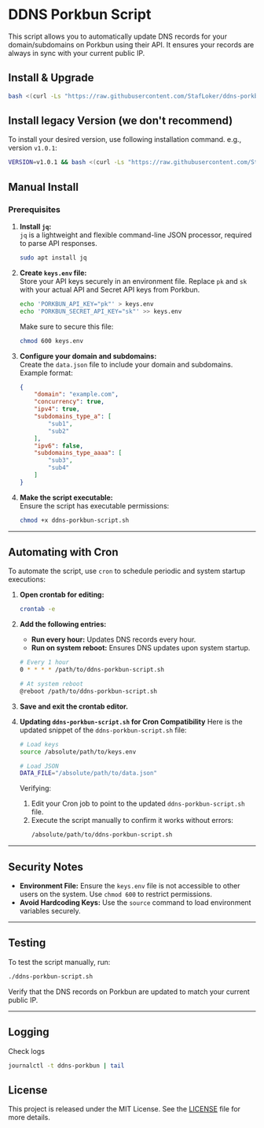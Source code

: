 # **DDNS Porkbun Script**

This script allows you to automatically update DNS records for your domain/subdomains on Porkbun using their API. It ensures your records are always in sync with your current public IP.

## **Install & Upgrade**

```bash
bash <(curl -Ls "https://raw.githubusercontent.com/StafLoker/ddns-porkbun-script/main/install.sh")
```

## **Install legacy Version (we don't recommend)**

To install your desired version, use following installation command. e.g., version `v1.0.1`:

```bash
VERSION=v1.0.1 && bash <(curl -Ls "https://raw.githubusercontent.com/StafLoker/ddns-porkbun-script/main/install.sh") $VERSION
```

## **Manual Install**

### **Prerequisites**

1. **Install `jq`:**  
   `jq` is a lightweight and flexible command-line JSON processor, required to parse API responses.

   ```bash
   sudo apt install jq
   ```

2. **Create `keys.env` file:**  
   Store your API keys securely in an environment file. Replace `pk` and `sk` with your actual API and Secret API keys from Porkbun.

   ```bash
   echo 'PORKBUN_API_KEY="pk"' > keys.env
   echo 'PORKBUN_SECRET_API_KEY="sk"' >> keys.env
   ```

   Make sure to secure this file:
   ```bash
   chmod 600 keys.env
   ```

3. **Configure your domain and subdomains:**  
   Create the `data.json` file to include your domain and subdomains. Example format:
   ```json
   {
       "domain": "example.com",
       "concurrency": true,
       "ipv4": true,
       "subdomains_type_a": [
           "sub1",
           "sub2"
       ],
       "ipv6": false,
       "subdomains_type_aaaa": [
           "sub3",
           "sub4"
       ]
   }
   ```

4. **Make the script executable:**  
   Ensure the script has executable permissions:
   ```bash
   chmod +x ddns-porkbun-script.sh
   ```

---

## **Automating with Cron**

To automate the script, use `cron` to schedule periodic and system startup executions:

1. **Open crontab for editing:**
   ```bash
   crontab -e
   ```

2. **Add the following entries:**  
   - **Run every hour:** Updates DNS records every hour.
   - **Run on system reboot:** Ensures DNS updates upon system startup.

   ```bash
   # Every 1 hour
   0 * * * * /path/to/ddns-porkbun-script.sh

   # At system reboot
   @reboot /path/to/ddns-porkbun-script.sh
   ```

3. **Save and exit the crontab editor.**

4. **Updating `ddns-porkbun-script.sh` for Cron Compatibility**
   Here is the updated snippet of the `ddns-porkbun-script.sh` file:
   ```bash
   # Load keys
   source /absolute/path/to/keys.env

   # Load JSON
   DATA_FILE="/absolute/path/to/data.json"
   ```
   Verifying:
   1. Edit your Cron job to point to the updated `ddns-porkbun-script.sh` file.
   2. Execute the script manually to confirm it works without errors:
      ```bash
      /absolute/path/to/ddns-porkbun-script.sh
      ```

---

## **Security Notes**

- **Environment File:** Ensure the `keys.env` file is not accessible to other users on the system. Use `chmod 600` to restrict permissions.
- **Avoid Hardcoding Keys:** Use the `source` command to load environment variables securely.

---

## **Testing**

To test the script manually, run:
```bash
./ddns-porkbun-script.sh
```

Verify that the DNS records on Porkbun are updated to match your current public IP.

---

## **Logging**
Check logs
```bash
journalctl -t ddns-porkbun | tail
```

## **License**

This project is released under the MIT License. See the [LICENSE](LICENSE) file for more details.